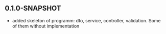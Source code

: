 ## 0.1.0-SNAPSHOT
* added skeleton of programm: dto, service, controller, validation. Some of them without implementation
